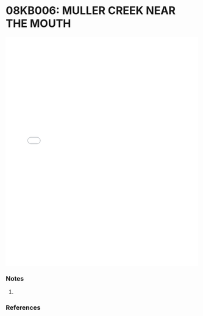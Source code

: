 # 08KB006: MULLER CREEK NEAR THE MOUTH

<iframe src="/distribution_estimation/_static/stations/08KB006_fdc.html" width="100%" height="600" frameborder="0"></iframe>

### Notes
1. 

### References

